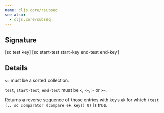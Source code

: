 ```yaml
---
name: cljs.core/rsubseq
see also:
  - cljs.core/subseq
---
```


## Signature
[sc test key]
[sc start-test start-key end-test end-key]


## Details

`sc` must be a sorted collection.

`test`, `start-test`, `end-test` must be `<`, `<=`, `>` or `>=`.

Returns a reverse sequence of those entries with keys `ek` for which
`(test (.. sc comparator (compare ek key)) 0)` is true.
